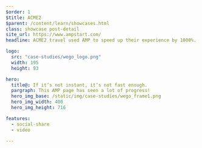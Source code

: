 ```yaml
---
$order: 1
$title: ACME2
$parent: /content/learn/showcases.html
class: showcase post-detail
site_url: https://www.ampstart.com/
headline: ACME2 travel used AMP to speed up their experience by 1000%. Users on all devices experience the lightning fast experience.

logo:
  src: "case-studies/wego_logo.png"
  width: 195  
  height: 93

hero:
  title@: If it’s not instant, it’s not fast enough.
  pargraph: This AMP page has seen a lot of progress!
  hero_img_base: /static/img/case-studies/wego_frame1.png
  hero_img_width: 400
  hero_img_height: 716

features:
  - social-share
  - video
  
---
```


<div class="img-right">
    <amp-img width="271" height="539" layout="responsive" src="/static/img/case-studies/cnbc1.png"></amp-img>
</div>



